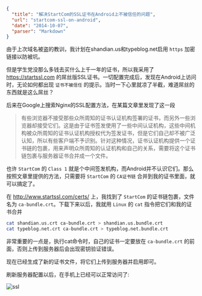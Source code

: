 ```json
{
  "title": "解决StartCom的SSL证书在Android上不被信任的问题",
  "url": "startcom-ssl-on-android",
  "date": "2014-10-07",
  "parser": "Markdown"
}
```


由于上次域名被盗的教训，我计划在shandian.us和typeblog.net启用 `https` 加密链接以防被坑。

但是学生党没那么多钱去买什么上千一年的证书，所以我采用了 <https://startssl.com> 的屌丝版SSL证书。一切配置完成后，发现在Android上访问时，无论如何都出现 `证书不被信任` 的提示。当时一下心里就凉了半截，难道屌丝的东西就是这么屌丝？

<!--more-->

后来在Google上搜索Nginx的SSL配置方法，在某篇文章里发现了这一段

> 有些浏览器不接受那些众所周知的证书认证机构签署的证书，而另外一些浏览器却接受它们。这是由于证书签发使用了一些中间认证机构，这些中间机构被众所周知的证书认证机构授权代为签发证书，但是它们自己却不被广泛认知，所以有些客户端不予识别。针对这种情况，证书认证机构提供一个证书链的包裹，用来声明众所周知的认证机构和自己的关系，需要将这个证书链包裹与服务器证书合并成一个文件。

也许 `StartCom` 的 `Class 1` 就是个中间签发机构，而Android并不认识它们。那么按照文章里提供的方法，只需要将 `StartCom` 的 `CA证书链` 合并到我的证书里面，就可以搞定了。

在 <http://www.startssl.com/certs/> 上，我找到了 `StartCom` 的证书链包裹，文件名为 `ca-bundle.crt`。下载下来以后，我就用 `Linux` 的 `cat` 指令把它们和我的证书合并

```sh
cat shandian.us.crt ca-bundle.crt > shandian.us.bundle.crt
cat typeblog.net.crt ca-bundle.crt > typeblog.net.bundle.crt
```

非常重要的一点是，执行cat命令时，自己的证书一定要放在 `ca-bundle.crt` 的前面，否则上传到服务器后会出现密钥验证错误。

现在已经生成了新的证书文件，将它们上传到服务器并启用即可。

刷新服务器配置以后，在手机上已经可以正常访问了:

![ssl](https://o92gap2xr.qnssl.com/typeblog/content/images/2016/01/ssl.png)
